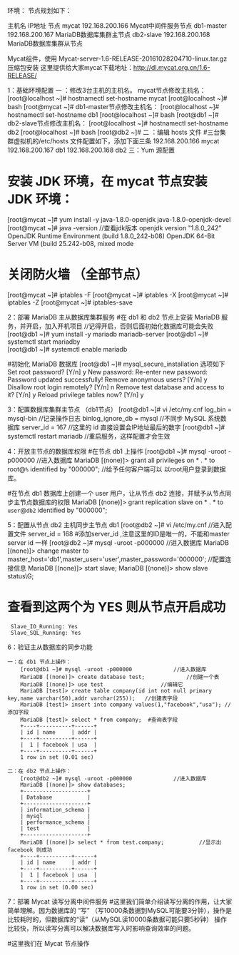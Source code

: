 环境：	节点规划如下：

主机名		IP地址			节点
mycat         192.168.200.166		Mycat中间件服务节点
db1-master    192.168.200.167		MariaDB数据库集群主节点
db2-slave     192.168.200.168		MariaDB数据库集群从节点

Mycat组件，使用 Mycat-server-1.6-RELEASE-20161028204710-linux.tar.gz 压缩包安装
这里提供给大家mycat下载地址：http://dl.mycat.org.cn/1.6-RELEASE/

1：基础环境配置
	一 ：修改3台主机的主机名。
		mycat节点修改主机名：
			[root@localhost ~]# hostnamectl set-hostname mycat
			[root@localhost ~]# bash
			[root@mycat ~]#
		db1-master节点修改主机名：
			[root@localhost ~]# hostnamectl set-hostname db1
			[root@localhost ~]# bash
			[root@db1 ~]# 
		db2-slave节点修改主机名：
			[root@localhost ~]# hostnamectl set-hostname db2
			[root@localhost ~]# bash
			[root@db2 ~]# 
	二 ：编辑 hosts 文件
		#三台集群虚拟机的/etc/hosts 文件配置如下，添加下面三条
			192.168.200.166         mycat
			192.168.200.167         db1
			192.168.200.168         db2
	三：Yum 源配置

# 安装 JDK 环境，在 mycat 节点安装 JDK 环境：
[root@mycat ~]# yum install -y java-1.8.0-openjdk java-1.8.0-openjdk-devel
[root@mycat ~]# java -version		//查看jdk版本
openjdk version "1.8.0_242"
OpenJDK Runtime Environment (build 1.8.0_242-b08)
OpenJDK 64-Bit Server VM (build 25.242-b08, mixed mode

# 关闭防火墙 （全部节点）
[root@mycat ~]# iptables -F
[root@mycat ~]# iptables -X
[root@mycat ~]# iptables -Z
[root@mycat ~]# iptables-save

2：部署 MariaDB 主从数据库集群服务
#在 db1 和 db2 节点上安装 MariaDB 服务，并开启，加入开机项目  //记得开启，否则后面初始化数据库可能会失败
[root@db1 ~]# yum install -y mariadb mariadb-server
[root@db1 ~]# systemctl start mariadby                  
[root@db1 ~]# systemctl enable mariadb

#初始化 MariaDB 数据库
[root@db1 ~]# mysql_secure_installation 
选项如下
	Set root password? [Y/n] y
	New password: 
	Re-enter new password: 
	Password updated successfully!
	Remove anonymous users? [Y/n] y
	Disallow root login remotely? [Y/n] n
	Remove test database and access to it? [Y/n] y
	Reload privilege tables now? [Y/n] y

3：配置数据库集群主节点 （db1节点）
[root@db1 ~]# vi /etc/my.cnf
	log_bin = mysql-bin		//记录操作日志
	binlog_ignore_db = mysql	//不同步 MySQL 系统数据库
	server_id = 167			//这里的 id 直接设置会IP地址最后的数字
[root@db1 ~]# systemctl restart mariadb		//重启服务，这样配置才会生效

4：开放主节点的数据库权限
#在节点 db1 上操作
[root@db1 ~]# mysql -uroot -p000000	//进入数据库
MariaDB [(none)]> grant all privileges on * . * to root@`%` identified by "000000";	//给予任何客户端可以 以root用户登录到数据库。

#在节点 db1 数据库上创建一个 user 用户，让从节点 db2 连接，并赋予从节点同步主节点数据库的权限
MariaDB [(none)]> grant replication slave on * . * to `user`@`db2` identified by "000000";

5：配置从节点 db2 主机同步主节点 db1
[root@db2 ~]# vi /etc/my.cnf		//进入配置文件
server_id = 168	#添加server_id ,注意这里的ID是唯一的，不能和master server id 一样
[root@db2 ~]# mysql -uroot -p000000	//进入数据库
MariaDB [(none)]> change master to master_host='db1',master_user='user',master_password='000000';	//配置连接信息
MariaDB [(none)]> start slave;
MariaDB [(none)]> show slave status\G;	
# 查看到这两个为 YES 则从节点开启成功
     Slave_IO_Running: Yes
     Slave_SQL_Running: Yes

6：验证主从数据库的同步功能

	一：在 db1 节点上操作：
		[root@db1 ~]# mysql -uroot -p000000				//进入数据库
		MariaDB [(none)]> create database test;				//创建一个表
		MariaDB [(none)]> use test					//编辑它
		MariaDB [test]> create table company(id int not null primary key,name varchar(50),addr varchar(255));	//创建表字段
		MariaDB [test]> insert into company values(1,"facebook","usa");	//添加字段
		MariaDB [test]> select * from company;	#查询表字段
		+----+----------+------+
		| id | name     | addr |
		+----+----------+------+
		|  1 | facebook | usa  |
		+----+----------+------+
		1 row in set (0.01 sec)	

	二：在 db2 节点上操作：
		[root@db2 ~]# mysql -uroot -p000000				//进入数据库
		MariaDB [(none)]> show databases;
		+--------------------+
		| Database           |
		+--------------------+
		| information_schema |
		| mysql              |
		| performance_schema |
		| test               |
		+--------------------+
		MariaDB [(none)]> select * from test.company;			//显示出facebook 则成功
		+----+----------+------+
		| id | name     | addr |
		+----+----------+------+
		|  1 | facebook | usa  |
		+----+----------+------+
		1 row in set (0.00 sec)

7：部署 Mycat 读写分离中间件服务
#这里我们简单介绍读写分离的作用，让大家简单理解。因为数据库的 “写” （写10000条数据到MySQL可能要3分钟），操作是比较耗时的，但数据库的“读”（从MySQL读10000条数据可能只要5秒钟）
操作比较快，所以读写分离可以解决数据库写入时影响查询效率的问题。

#这里我们在 Mycat 节点操作

